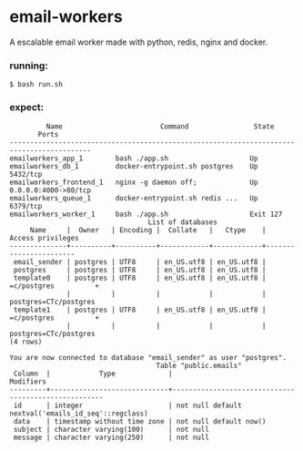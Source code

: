 # email-workers

A escalable email worker made with python, redis, nginx and docker.

### running:
```$ bash run.sh ```

### expect:

```
         Name                        Command                State            Ports
------------------------------------------------------------------------------------------
emailworkers_app_1        bash ./app.sh                    Up
emailworkers_db_1         docker-entrypoint.sh postgres    Up         5432/tcp
emailworkers_frontend_1   nginx -g daemon off;             Up         0.0.0.0:4000->80/tcp
emailworkers_queue_1      docker-entrypoint.sh redis ...   Up         6379/tcp
emailworkers_worker_1     bash ./app.sh                    Exit 127
                                  List of databases
     Name     |  Owner   | Encoding |  Collate   |   Ctype    |   Access privileges
--------------+----------+----------+------------+------------+-----------------------
 email_sender | postgres | UTF8     | en_US.utf8 | en_US.utf8 |
 postgres     | postgres | UTF8     | en_US.utf8 | en_US.utf8 |
 template0    | postgres | UTF8     | en_US.utf8 | en_US.utf8 | =c/postgres          +
              |          |          |            |            | postgres=CTc/postgres
 template1    | postgres | UTF8     | en_US.utf8 | en_US.utf8 | =c/postgres          +
              |          |          |            |            | postgres=CTc/postgres
(4 rows)

You are now connected to database "email_sender" as user "postgres".
                                    Table "public.emails"
 Column  |            Type             |                      Modifiers
---------+-----------------------------+-----------------------------------------------------
 id      | integer                     | not null default nextval('emails_id_seq'::regclass)
 data    | timestamp without time zone | not null default now()
 subject | character varying(100)      | not null
 message | character varying(250)      | not null
 ```
